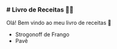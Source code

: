 ### # Livro de Receitas :man_cook:

Olá! Bem vindo ao meu livro de receitas :wave:

- Strogonoff de Frango
- Pavê
